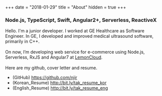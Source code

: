 +++
date = "2018-01-29"
title = "About"
hidden = true
+++

### Node.js, TypeScript, Swift, Angular2+, Serverless, ReactiveX 

Hello. I'm a junior developer. I worked at GE Healthcare as Software Engineer. In GE, I developed and improved medical ultrasound software, primarily in C++.
<br>
<br>
On now, I’m developing web service for e-commerce using Node.js, Serverless, RxJS and Angular7 at <a href="http://www.lemoncloud.io/" target="_blank">LemonCloud</a>.
<br>
<br>
Here are my github, cover letter and resume.

- (GitHub) https://github.com/njir
- (Korean_Resume) http://bit.ly/tak_resume_kor
- (English_Resume) http://bit.ly/tak_resume_eng
